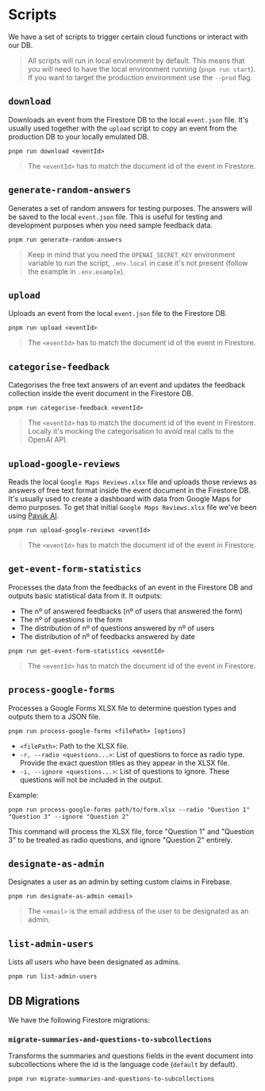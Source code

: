# Scripts

We have a set of scripts to trigger certain cloud functions or interact with our DB.

> All scripts will run in local environment by default. This means that you will need to have the local environment running (`pnpm run start`).
> If you want to target the production environment use the `--prod` flag.

## `download`

Downloads an event from the Firestore DB to the local `event.json` file.
It's usually used together with the `upload` script to copy an event from the production DB to your locally emulated DB.

```shell
pnpm run download <eventId>
```

> The `<eventId>` has to match the document id of the event in Firestore.

## `generate-random-answers`

Generates a set of random answers for testing purposes. The answers will be saved to the local `event.json` file.
This is useful for testing and development purposes when you need sample feedback data.

```shell
pnpm run generate-random-answers
```

> Keep in mind that you need the `OPENAI_SECRET_KEY` environment variable to run the script, `.env.local` in case it's not present (follow the example in `.env.example`).

## `upload`

Uploads an event from the local `event.json` file to the Firestore DB.

```shell
pnpm run upload <eventId>
```

> The `<eventId>` has to match the document id of the event in Firestore.

## `categorise-feedback`

Categorises the free text answers of an event and updates the feedback collection inside the event document in the Firestore DB.

```shell
pnpm run categorise-feedback <eventId>
```

> The `<eventId>` has to match the document id of the event in Firestore.
> Locally it's mocking the categorisation to avoid real calls to the OpenAI API.

## `upload-google-reviews`

Reads the local `Google Maps Reviews.xlsx` file and uploads those reviews as answers of free text format inside the event document in the Firestore DB.
It's usually used to create a dashboard with data from Google Maps for demo purposes.
To get that initial `Google Maps Reviews.xlsx` file we've been using [Pavuk AI](https://pavuk.ai/).

```shell
pnpm run upload-google-reviews <eventId>
```

> The `<eventId>` has to match the document id of the event in Firestore.

## `get-event-form-statistics`

Processes the data from the feedbacks of an event in the Firestore DB and outputs basic statistical data from it.
It outputs:

-   The nº of answered feedbacks (nº of users that answered the form)
-   The nº of questions in the form
-   The distribution of nº of questions answered by nº of users
-   The distribution of nº of feedbacks answered by date

```shell
pnpm run get-event-form-statistics <eventId>
```

> The `<eventId>` has to match the document id of the event in Firestore.

## `process-google-forms`

Processes a Google Forms XLSX file to determine question types and outputs them to a JSON file.

```shell
pnpm run process-google-forms <filePath> [options]
```

- `<filePath>`: Path to the XLSX file.
- `-r, --radio <questions...>`: List of questions to force as radio type. Provide the exact question titles as they appear in the XLSX file.
- `-i, --ignore <questions...>`: List of questions to ignore. These questions will not be included in the output.

Example:

```shell
pnpm run process-google-forms path/to/form.xlsx --radio "Question 1" "Question 3" --ignore "Question 2"
```

This command will process the XLSX file, force "Question 1" and "Question 3" to be treated as radio questions, and ignore "Question 2" entirely.

## `designate-as-admin`

Designates a user as an admin by setting custom claims in Firebase.

```shell
pnpm run designate-as-admin <email>
```

> The `<email>` is the email address of the user to be designated as an admin.

## `list-admin-users`

Lists all users who have been designated as admins.

```shell
pnpm run list-admin-users
```

## DB Migrations

We have the following Firestore migrations:

### `migrate-summaries-and-questions-to-subcollections`

Transforms the summaries and questions fields in the event document into subcollections where the id is the language code (`default` by default).

```shell
pnpm run migrate-summaries-and-questions-to-subcollections
```
